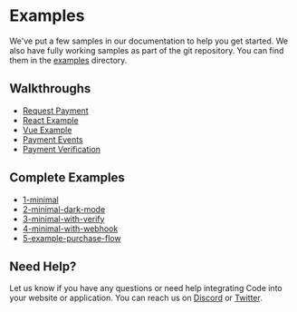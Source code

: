 # Examples

We've put a few samples in our documentation to help you get started. We also have fully working samples as part of the git repository. You can find them in the [examples](https://github.com/code-wallet/code-sdk/tree/main/examples) directory.

## Walkthroughs

* [Request Payment](./request-payment)
* [React Example](./react-example)
* [Vue Example](./vue-example)
* [Payment Events](./payment-events)
* [Payment Verification](./payment-verification)

## Complete Examples

* [1-minimal](https://github.com/code-wallet/code-sdk/tree/main/examples/1-minimal)
* [2-minimal-dark-mode](https://github.com/code-wallet/code-sdk/tree/main/examples/2-minimal-dark-mode)
* [3-minimal-with-verify](https://github.com/code-wallet/code-sdk/tree/main/examples/3-minimal-with-verify)
* [4-minimal-with-webhook](https://github.com/code-wallet/code-sdk/tree/main/examples/4-minimal-with-webhook)
* [5-example-purchase-flow](https://github.com/code-wallet/code-sdk/tree/main/examples/5-example-purchase-flow)


## Need Help?

Let us know if you have any questions or need help integrating Code into your website or application. You can reach us on [Discord](https://discord.gg/DunN9aNS) or [Twitter](https://twitter.com/getcode).
